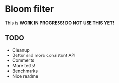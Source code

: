 # Bloom filter

This is **WORK IN PROGRESS! DO NOT USE THIS YET!**

## TODO

- Cleanup
- Better and more consistent API
- Comments
- More tests!
- Benchmarks
- Nice readme
